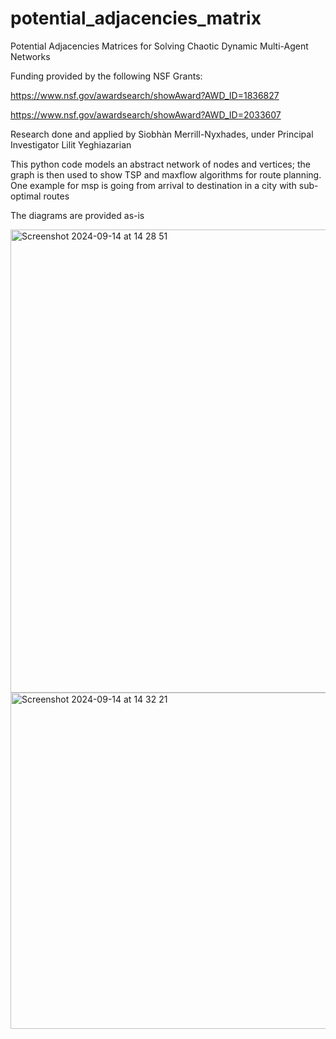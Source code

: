 # potential_adjacencies_matrix


Potential Adjacencies Matrices for Solving Chaotic Dynamic Multi-Agent Networks

Funding provided by the following NSF Grants: 

https://www.nsf.gov/awardsearch/showAward?AWD_ID=1836827

https://www.nsf.gov/awardsearch/showAward?AWD_ID=2033607

Research done and applied by Siobhàn Merrill-Nyxhades, under Principal Investigator Lilit Yeghiazarian


This python code models an abstract network of nodes and vertices; the graph is then used to show TSP and maxflow algorithms for route planning. One example for msp is going from arrival to destination in a city with sub-optimal routes

The diagrams are provided as-is


<img width="741" alt="Screenshot 2024-09-14 at 14 28 51" src="https://github.com/user-attachments/assets/4d9e05f4-2920-493a-8bdb-6297938da792">


<img width="538" alt="Screenshot 2024-09-14 at 14 32 21" src="https://github.com/user-attachments/assets/a682aedb-d8e1-4ebc-aa10-a8a634c46802">
